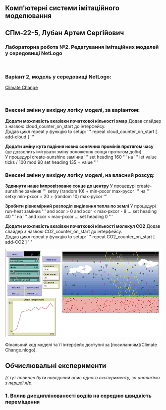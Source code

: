 ## Комп'ютерні системи імітаційного моделювання
## СПм-22-5, **Лубан Артем Сергійович**
### Лабораторна робота №**2**. Редагування імітаційних моделей у середовищі NetLogo

<br>

### Варіант 2, модель у середовищі NetLogo:
[Climate Change](http://www.netlogoweb.org/launch#http://www.netlogoweb.org/assets/modelslib/Sample%20Models/Earth%20Science/Climate%20Change.nlogo)

<br>

### Внесені зміни у вихідну логіку моделі, за варіантом:

**Додати можливість вказівки початкової кількості хмар**
Додав слайдер з назвою cloud_counter_on_start до інтерфейсу. <br>
Додав цикл repeat у функцію to setup:
'''
repeat cloud_counter_on_start [
  add-cloud
]
'''

**Додати зміну кута падіння нових сонячних промінів протягом часу** (це дозволить імітувати зміну положення сонця протягом доби) <br>
У процедурі create-sunshine замінив
'''
set heading 160
'''
на
'''
let value ticks / 100 mod 90 
set heading 135 + value 
'''


### Внесені зміни у вихідну логіку моделі, на власний розсуд:

**Здвинути наше імпровізоване сонце до центру**
У процедурі create-sunshine замінив
'''
setxy (random 10) + min-pxcor max-pycor
'''
на
'''
setxy min-pxcor + 20 + (random 10) max-pycor
'''

**Зробити рівномірний розподіл виділення тепла по землі**
У процедурі run-heat замінив
'''
and xcor > 0 and xcor < max-pxcor - 8
...
set heading 40
'''
на
'''
and xcor < max-pxcor
...
set heading 0
'''

**Додати можливість вказівки початкової кількості молекул CO2**
Додав слайдер з назвою CO2_counter_on_start до інтерфейсу. <br>
Додав цикл repeat у функцію to setup:
'''
repeat CO2_counter_on_start [
  add-CO2
]
'''


![Скріншот моделі в процесі симуляції](model.JPG)

Фінальний код моделі та її інтерфейс доступні за [посиланням](Climate Change.nlogo).
<br>

## Обчислювальні експерименти
*// тут повинен бути наведений опис одного експерименту, за аналогією з першої л/р.* 
### 1. Вплив дисциплінованості водіів на середню швидкість переміщення

